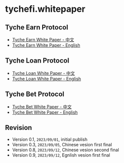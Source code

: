 # tychefi.whitepaper

## Tyche Earn Protocol
- [Tyche Earn White Paper - 中文](earn/tychefi.whitepaper.cn.md)
- [Tyche Earn White Paper - English](earn/tychefi.whitepaper.md)

## Tyche Loan Protocol
- [Tyche Loan White Paper - 中文](loan/tyche.loan.whitepaper.cn.md)
- [Tyche Loan White Paper - English](loan/tyche.loan.whitepaper.md)

## Tyche Bet Protocol
- [Tyche Bet White Paper - 中文](bet/tyche.bet.whitepaper.cn.md)
- [Tyche Bet White Paper - English](bet/tyche.bet.whitepaper.md)


## Revision

* Version 0.1, `2023/09/01`, initial publish
* Version 0.3, `2023/09/05`, Chinese vesion first final
* Version 0.8, `2023/09/12`, Chinese vesion second final
* Version 0.9, `2023/09/12`, Egnlish vesion first final